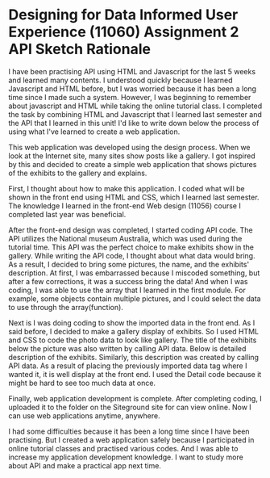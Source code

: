 # Designing for Data Informed User Experience (11060) Assignment 2 API Sketch Rationale

I have been practising API using HTML and Javascript for the last 5 weeks and learned many contents. I understood quickly because I learned Javascript and HTML before, but I was worried because it has been a long time since I made such a system. However, I was beginning to remember about javascript and HTML while taking the online tutorial class. I completed the task by combining HTML and Javascript that I learned last semester and the API that I learned in this unit! I'd like to write down below the process of using what I've learned to create a web application.

This web application was developed using the design process.
When we look at the Internet site, many sites show posts like a gallery. I got inspired by this and decided to create a simple web application that shows pictures of the exhibits to the gallery and explains. 

First, I thought about how to make this application. I coded what will be shown in the front end using HTML and CSS, which I learned last semester. The knowledge I learned in the front-end Web design (11056) course I completed last year was beneficial.

After the front-end design was completed, I started coding API code. The API utilizes the National museum Australia, which was used during the tutorial time. This API was the perfect choice to make exhibits show in the gallery. While writing the API code, I thought about what data would bring. As a result, I decided to bring some pictures, the name, and the exhibits' description. At first, I was embarrassed because I miscoded something, but after a few corrections, it was a success bring the data! And when I was coding, I was able to use the array that I learned in the first module. For example, some objects contain multiple pictures, and I could select the data to use through the array(function). 

Next is I was doing coding to show the imported data in the front end. As I said before, I decided to make a gallery display of exhibits. So I used HTML and CSS to code the photo data to look like gallery. The title of the exhibits below the picture was also written by calling API data. 
Below is detailed description of the exhibits. Similarly, this description was created by calling API data. As a result of placing the previously imported data tag where I wanted it, it is well display at the front end. I used the Detail code because it might be hard to see too much data at once.

Finally, web application development is complete. After completing coding, I uploaded it to the folder on the Siteground site for can view online. Now I can use web applications anytime, anywhere. 

I had some difficulties because it has been a long time since I have been practising. But I created a web application safely because I participated in online tutorial classes and practised various codes. And I was able to increase my application development knowledge. I want to study more about API and make a practical app next time.

